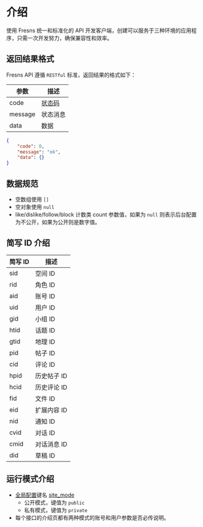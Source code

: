 # 介绍

使用 Fresns 统一和标准化的 API 开发客户端，创建可以服务于三种环境的应用程序，只需一次开发努力，确保兼容性和效率。

## 返回结果格式

Fresns API 遵循 `RESTful` 标准，返回结果的格式如下：

| 参数 | 描述 |
| --- | --- |
| code | [状态码](error-codes.md) |
| message | 状态消息 |
| data | 数据 |

```json
{
    "code": 0,
    "message": "ok",
    "data": {}
}
```

## 数据规范

- 空数组使用 `[]`
- 空对象使用 `null`
- like/dislike/follow/block 计数类 count 参数值，如果为 `null` 则表示后台配置为不公开，如果为公开则是数字值。

## 简写 ID 介绍

| 简写 ID | 描述 |
| --- | --- |
| sid | 空间 ID |
| rid | 角色 ID |
| aid | 账号 ID |
| uid | 用户 ID |
| gid | 小组 ID |
| htid | 话题 ID |
| gtid | 地理 ID |
| pid | 帖子 ID |
| cid | 评论 ID |
| hpid | 历史帖子 ID |
| hcid | 历史评论 ID |
| fid | 文件 ID |
| eid | 扩展内容 ID |
| nid | 通知 ID |
| cvid | 对话 ID |
| cmid | 对话消息 ID |
| did | 草稿 ID |

## 运行模式介绍

- [全局配置](configs.md)键名 [site_mode](configs.md#站点设置)
    - 公开模式，键值为 `public`
    - 私有模式，键值为 `private`
- 每个接口的介绍页都有两种模式的账号和用户参数是否必传说明。
